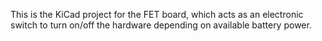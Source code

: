 This is the KiCad project for the FET board, which acts as an electronic switch to turn on/off the hardware depending on available battery power.
